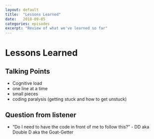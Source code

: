 ```yaml
---
layout: default
title:  "Lessons Learned"
date:   2018-09-05
categories: episodes
excerpt: "Review of what we've learned so far"
---
```


# Lessons Learned

## Talking Points

- Cognitive load
- one line at a time
- small pieces
- coding paralysis (getting stuck and how to get unstuck)

## Question from listener

- “Do I need to have the code in front of me to follow this?” - DD aka Double D aka the Goat-Getter